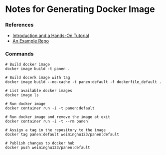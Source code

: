 # Notes for Generating Docker Image

### References
- [Introduction and a Hands-On Tutorial](https://mp.weixin.qq.com/s?__biz=MzAxODI5ODMwOA==&mid=2666542689&idx=1&sn=aa29805d628b6f41866a7977e88a235f&chksm=80dcf2cab7ab7bdc5d3a60463f9dba0d3f19af54d6a5da5d5f7bb1b737bf72903a4442accbaf&scene=21#wechat_redirect)
- [An Example Repo](https://github.com/orian/cppenv/blob/master/Dockerfile)

### Commands

```
# Build docker image
docker image build -t panen .

# Build docerk image with tag
docker image build --no-cache -t panen:default -f dockerfile_default .

# List available docker images
docker image ls

# Run docker image
docker container run -i -t panen:default

# Run docker image and remove the image at exit
docker container run -i -t --rm panen

# Assign a tag in the repository to the image
docker tag panen:default weiminghu123/panen:default

# Publish changes to docker hub
docker push weiminghu123/panen:default
```
